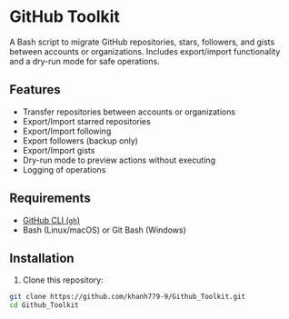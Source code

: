 # GitHub Toolkit

A Bash script to migrate GitHub repositories, stars, followers, and gists between accounts or organizations. Includes export/import functionality and a dry-run mode for safe operations.

## Features

- Transfer repositories between accounts or organizations
- Export/Import starred repositories
- Export/Import following
- Export followers (backup only)
- Export/Import gists
- Dry-run mode to preview actions without executing
- Logging of operations

## Requirements

- [GitHub CLI (`gh`)](https://cli.github.com/)
- Bash (Linux/macOS) or Git Bash (Windows)

## Installation

1. Clone this repository:

```bash
git clone https://github.com/khanh779-9/Github_Toolkit.git
cd Github_Toolkit
